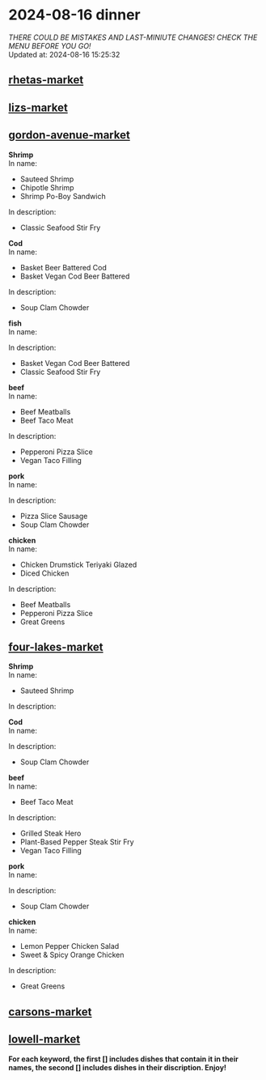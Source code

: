 # 2024-08-16 dinner  
*THERE COULD BE MISTAKES AND LAST-MINIUTE CHANGES! CHECK THE MENU BEFORE YOU GO!*  
Updated at: 2024-08-16 15:25:32  
## [rhetas-market](https://wisc-housingdining.nutrislice.com/menu/rhetas-market/dinner/2024-08-16)  
## [lizs-market](https://wisc-housingdining.nutrislice.com/menu/lizs-market/dinner/2024-08-16)  
## [gordon-avenue-market](https://wisc-housingdining.nutrislice.com/menu/gordon-avenue-market/dinner/2024-08-16)  
**Shrimp**  
In name:   
 - Sauteed Shrimp  
 - Chipotle Shrimp  
 - Shrimp Po-Boy Sandwich  
  
In description:   
 - Classic Seafood Stir Fry  
  
**Cod**  
In name:   
 - Basket Beer Battered Cod  
 - Basket Vegan Cod Beer Battered  
  
In description:   
 - Soup Clam Chowder  
  
**fish**  
In name:   
  
In description:   
 - Basket Vegan Cod Beer Battered  
 - Classic Seafood Stir Fry  
  
**beef**  
In name:   
 - Beef Meatballs  
 - Beef Taco Meat  
  
In description:   
 - Pepperoni Pizza Slice  
 - Vegan Taco Filling  
  
**pork**  
In name:   
  
In description:   
 - Pizza Slice Sausage  
 - Soup Clam Chowder  
  
**chicken**  
In name:   
 - Chicken Drumstick Teriyaki Glazed  
 - Diced Chicken  
  
In description:   
 - Beef Meatballs  
 - Pepperoni Pizza Slice  
 - Great Greens  
  
## [four-lakes-market](https://wisc-housingdining.nutrislice.com/menu/four-lakes-market/dinner/2024-08-16)  
**Shrimp**  
In name:   
 - Sauteed Shrimp  
  
In description:   
  
**Cod**  
In name:   
  
In description:   
 - Soup Clam Chowder  
  
**beef**  
In name:   
 - Beef Taco Meat  
  
In description:   
 - Grilled Steak Hero  
 - Plant-Based Pepper Steak Stir Fry  
 - Vegan Taco Filling  
  
**pork**  
In name:   
  
In description:   
 - Soup Clam Chowder  
  
**chicken**  
In name:   
 - Lemon Pepper Chicken Salad  
 - Sweet & Spicy Orange Chicken  
  
In description:   
 - Great Greens  
  
## [carsons-market](https://wisc-housingdining.nutrislice.com/menu/carsons-market/dinner/2024-08-16)  
## [lowell-market](https://wisc-housingdining.nutrislice.com/menu/lowell-market/dinner/2024-08-16)  
  
**For each keyword, the first [] includes dishes that contain it in their names, the second [] includes dishes in their discription. Enjoy!**  
